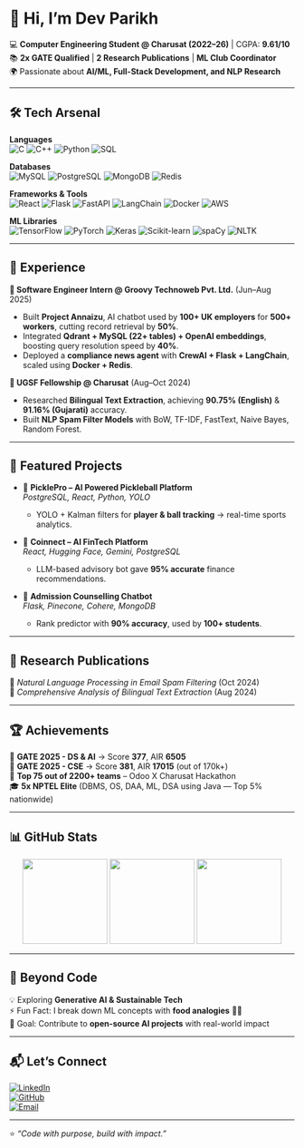 # 👋 Hi, I’m Dev Parikh  

💻 **Computer Engineering Student @ Charusat (2022–26)** | CGPA: **9.61/10**  
📚 **2x GATE Qualified** | **2 Research Publications** | **ML Club Coordinator**  
🌍 Passionate about **AI/ML, Full-Stack Development, and NLP Research**  

---

## 🛠️ Tech Arsenal  

**Languages**  
![C](https://img.shields.io/badge/C-00599C?style=flat&logo=c&logoColor=white)
![C++](https://img.shields.io/badge/C++-00599C?style=flat&logo=cplusplus&logoColor=white)
![Python](https://img.shields.io/badge/Python-3776AB?style=flat&logo=python&logoColor=white)
![SQL](https://img.shields.io/badge/SQL-CC2927?style=flat&logo=database&logoColor=white)

**Databases**  
![MySQL](https://img.shields.io/badge/MySQL-4479A1?style=flat&logo=mysql&logoColor=white)
![PostgreSQL](https://img.shields.io/badge/PostgreSQL-336791?style=flat&logo=postgresql&logoColor=white)
![MongoDB](https://img.shields.io/badge/MongoDB-47A248?style=flat&logo=mongodb&logoColor=white)
![Redis](https://img.shields.io/badge/Redis-DC382D?style=flat&logo=redis&logoColor=white)

**Frameworks & Tools**  
![React](https://img.shields.io/badge/React-20232A?style=flat&logo=react&logoColor=61DAFB)
![Flask](https://img.shields.io/badge/Flask-000000?style=flat&logo=flask&logoColor=white)
![FastAPI](https://img.shields.io/badge/FastAPI-009688?style=flat&logo=fastapi&logoColor=white)
![LangChain](https://img.shields.io/badge/LangChain-121D33?style=flat&logo=chainlink&logoColor=blue)
![Docker](https://img.shields.io/badge/Docker-2496ED?style=flat&logo=docker&logoColor=white)
![AWS](https://img.shields.io/badge/AWS-232F3E?style=flat&logo=amazon-aws&logoColor=orange)

**ML Libraries**  
![TensorFlow](https://img.shields.io/badge/TensorFlow-FF6F00?style=flat&logo=tensorflow&logoColor=white)
![PyTorch](https://img.shields.io/badge/PyTorch-EE4C2C?style=flat&logo=pytorch&logoColor=white)
![Keras](https://img.shields.io/badge/Keras-D00000?style=flat&logo=keras&logoColor=white)
![Scikit-learn](https://img.shields.io/badge/Scikit--learn-F7931E?style=flat&logo=scikitlearn&logoColor=white)
![spaCy](https://img.shields.io/badge/spaCy-09A3D5?style=flat&logo=spacy&logoColor=white)
![NLTK](https://img.shields.io/badge/NLTK-154570?style=flat&logoColor=white)

---

## 💼 Experience  

**🚀 Software Engineer Intern @ Groovy Technoweb Pvt. Ltd.** (Jun–Aug 2025)  
- Built **Project Annaizu**, AI chatbot used by **100+ UK employers** for **500+ workers**, cutting record retrieval by **50%**.  
- Integrated **Qdrant + MySQL (22+ tables) + OpenAI embeddings**, boosting query resolution speed by **40%**.  
- Deployed a **compliance news agent** with **CrewAI + Flask + LangChain**, scaled using **Docker + Redis**.  

**🔬 UGSF Fellowship @ Charusat** (Aug–Oct 2024)  
- Researched **Bilingual Text Extraction**, achieving **90.75% (English)** & **91.16% (Gujarati)** accuracy.  
- Built **NLP Spam Filter Models** with BoW, TF-IDF, FastText, Naive Bayes, Random Forest.  

---

## 🚀 Featured Projects  

- 🔹 **PicklePro – AI Powered Pickleball Platform**  
  *PostgreSQL, React, Python, YOLO*  
  - YOLO + Kalman filters for **player & ball tracking** → real-time sports analytics.  

- 🔹 **Coinnect – AI FinTech Platform**  
  *React, Hugging Face, Gemini, PostgreSQL*  
  - LLM-based advisory bot gave **95% accurate** finance recommendations.  

- 🔹 **Admission Counselling Chatbot**  
  *Flask, Pinecone, Cohere, MongoDB*  
  - Rank predictor with **90% accuracy**, used by **100+ students**.  

---

## 📑 Research Publications  

📄 *Natural Language Processing in Email Spam Filtering* (Oct 2024)  
📄 *Comprehensive Analysis of Bilingual Text Extraction* (Aug 2024)  

---

## 🏆 Achievements  

🏅 **GATE 2025 - DS & AI** → Score **377**, AIR **6505**  
🏅 **GATE 2025 - CSE** → Score **381**, AIR **17015** (out of 170k+)  
🥇 **Top 75 out of 2200+ teams** – Odoo X Charusat Hackathon  
🎓 **5x NPTEL Elite** (DBMS, OS, DAA, ML, DSA using Java — Top 5% nationwide)  

---

## 📊 GitHub Stats  

<p align="center">
  <img src="https://github-readme-stats.vercel.app/api?username=Dev0907&show_icons=true&theme=tokyonight" height="150"/>
  <img src="https://github-readme-stats.vercel.app/api/top-langs/?username=Dev0907&layout=compact&theme=tokyonight" height="150"/>
  <img src="https://streak-stats.demolab.com?user=Dev0907&theme=tokyonight" height="150"/>
</p>

---

## 🌱 Beyond Code  

💡 Exploring **Generative AI & Sustainable Tech**  
⚡ Fun Fact: I break down ML concepts with **food analogies** 🍕🤖  
🎯 Goal: Contribute to **open-source AI projects** with real-world impact  

---

## 📬 Let’s Connect  

[![LinkedIn](https://img.shields.io/badge/LinkedIn-0A66C2?style=flat&logo=linkedin&logoColor=white)](https://www.linkedin.com/in/devparikh-charusat09/)  
[![GitHub](https://img.shields.io/badge/GitHub-000000?style=flat&logo=github&logoColor=white)](https://github.com/Dev0907)  
[![Email](https://img.shields.io/badge/Email-D14836?style=flat&logo=gmail&logoColor=white)](mailto:devparikh200479@gmail.com)  

---

⭐️ *“Code with purpose, build with impact.”*  
